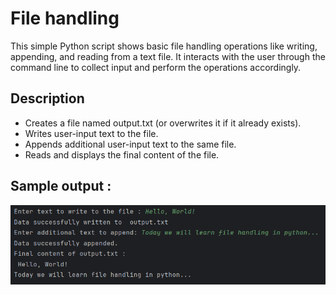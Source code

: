 # File handling 

This simple Python script shows basic file handling operations like writing, appending, and reading from a text file. It interacts with the user through the command line to collect input and perform the operations accordingly.

## Description
* Creates a file named output.txt (or overwrites it if it already exists).
* Writes user-input text to the file.
* Appends additional user-input text to the same file.
* Reads and displays the final content of the file.

## Sample output : 
![img_2.png](img_2.png)